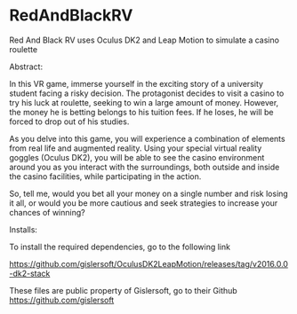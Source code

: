 # RedAndBlackRV
Red And Black RV uses Oculus DK2 and Leap Motion to simulate a casino roulette

Abstract:

In this VR game, immerse yourself in the exciting story of a university student facing a risky decision. The protagonist decides to visit a casino to try his luck at roulette, seeking to win a large amount of money. However, the money he is betting belongs to his tuition fees. If he loses, he will be forced to drop out of his studies.

As you delve into this game, you will experience a combination of elements from real life and augmented reality. Using your special virtual reality goggles (Oculus DK2), you will be able to see the casino environment around you as you interact with the surroundings, both outside and inside the casino facilities, while participating in the action.

So, tell me, would you bet all your money on a single number and risk losing it all, or would you be more cautious and seek strategies to increase your chances of winning?

Installs:

To install the required dependencies, go to the following link

https://github.com/gislersoft/OculusDK2LeapMotion/releases/tag/v2016.0.0-dk2-stack

These files are public property of Gislersoft, go to their Github https://github.com/gislersoft

